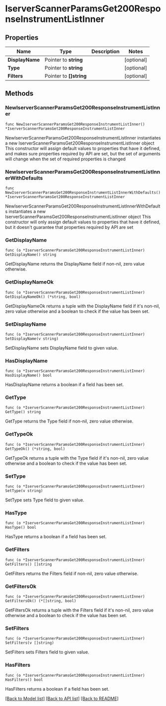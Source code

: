 # IserverScannerParamsGet200ResponseInstrumentListInner

## Properties

Name | Type | Description | Notes
------------ | ------------- | ------------- | -------------
**DisplayName** | Pointer to **string** |  | [optional] 
**Type** | Pointer to **string** |  | [optional] 
**Filters** | Pointer to **[]string** |  | [optional] 

## Methods

### NewIserverScannerParamsGet200ResponseInstrumentListInner

`func NewIserverScannerParamsGet200ResponseInstrumentListInner() *IserverScannerParamsGet200ResponseInstrumentListInner`

NewIserverScannerParamsGet200ResponseInstrumentListInner instantiates a new IserverScannerParamsGet200ResponseInstrumentListInner object
This constructor will assign default values to properties that have it defined,
and makes sure properties required by API are set, but the set of arguments
will change when the set of required properties is changed

### NewIserverScannerParamsGet200ResponseInstrumentListInnerWithDefaults

`func NewIserverScannerParamsGet200ResponseInstrumentListInnerWithDefaults() *IserverScannerParamsGet200ResponseInstrumentListInner`

NewIserverScannerParamsGet200ResponseInstrumentListInnerWithDefaults instantiates a new IserverScannerParamsGet200ResponseInstrumentListInner object
This constructor will only assign default values to properties that have it defined,
but it doesn't guarantee that properties required by API are set

### GetDisplayName

`func (o *IserverScannerParamsGet200ResponseInstrumentListInner) GetDisplayName() string`

GetDisplayName returns the DisplayName field if non-nil, zero value otherwise.

### GetDisplayNameOk

`func (o *IserverScannerParamsGet200ResponseInstrumentListInner) GetDisplayNameOk() (*string, bool)`

GetDisplayNameOk returns a tuple with the DisplayName field if it's non-nil, zero value otherwise
and a boolean to check if the value has been set.

### SetDisplayName

`func (o *IserverScannerParamsGet200ResponseInstrumentListInner) SetDisplayName(v string)`

SetDisplayName sets DisplayName field to given value.

### HasDisplayName

`func (o *IserverScannerParamsGet200ResponseInstrumentListInner) HasDisplayName() bool`

HasDisplayName returns a boolean if a field has been set.

### GetType

`func (o *IserverScannerParamsGet200ResponseInstrumentListInner) GetType() string`

GetType returns the Type field if non-nil, zero value otherwise.

### GetTypeOk

`func (o *IserverScannerParamsGet200ResponseInstrumentListInner) GetTypeOk() (*string, bool)`

GetTypeOk returns a tuple with the Type field if it's non-nil, zero value otherwise
and a boolean to check if the value has been set.

### SetType

`func (o *IserverScannerParamsGet200ResponseInstrumentListInner) SetType(v string)`

SetType sets Type field to given value.

### HasType

`func (o *IserverScannerParamsGet200ResponseInstrumentListInner) HasType() bool`

HasType returns a boolean if a field has been set.

### GetFilters

`func (o *IserverScannerParamsGet200ResponseInstrumentListInner) GetFilters() []string`

GetFilters returns the Filters field if non-nil, zero value otherwise.

### GetFiltersOk

`func (o *IserverScannerParamsGet200ResponseInstrumentListInner) GetFiltersOk() (*[]string, bool)`

GetFiltersOk returns a tuple with the Filters field if it's non-nil, zero value otherwise
and a boolean to check if the value has been set.

### SetFilters

`func (o *IserverScannerParamsGet200ResponseInstrumentListInner) SetFilters(v []string)`

SetFilters sets Filters field to given value.

### HasFilters

`func (o *IserverScannerParamsGet200ResponseInstrumentListInner) HasFilters() bool`

HasFilters returns a boolean if a field has been set.


[[Back to Model list]](../README.md#documentation-for-models) [[Back to API list]](../README.md#documentation-for-api-endpoints) [[Back to README]](../README.md)


